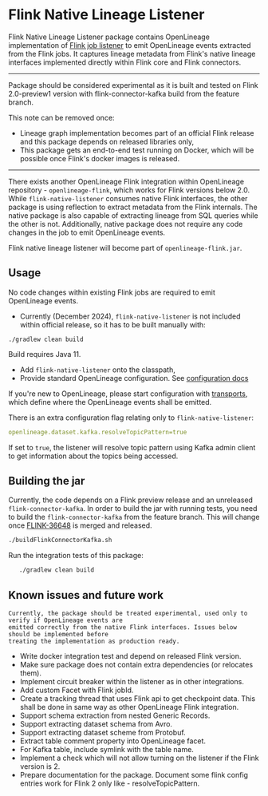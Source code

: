 # Flink Native Lineage Listener

Flink Native Lineage Listener package contains OpenLineage implementation of
[Flink job listener](https://nightlies.apache.org/flink/flink-docs-master/docs/deployment/advanced/job_status_listener/) to emit OpenLineage events extracted from the Flink jobs. 
It captures lineage metadata from Flink's native lineage interfaces implemented directly within Flink core and Flink connectors. 

***
Package should be considered experimental as it is built and tested on Flink 2.0-preview1 version with flink-connector-kafka
build from the feature branch. 

This note can be removed once:
 * Lineage graph implementation becomes part of an official Flink release and this package depends on released libraries only,
 * This package gets an end-to-end test running on Docker, which will be possible once Flink's docker images is released. 
***

There exists another OpenLineage Flink integration within OpenLineage repository - `openlineage-flink`, which works
for Flink versions below 2.0. While `flink-native-listener` consumes native Flink interfaces, 
the other package is using reflection to extract metadata from the Flink internals. 
The native package is also capable of extracting lineage from SQL queries while 
the other is not. Additionally, native package does not require any code changes in the job to emit OpenLineage
events. 

Flink native lineage listener will become part of `openlineage-flink.jar`.

## Usage

No code changes within existing Flink jobs are required to emit OpenLineage events.

 * Currently (December 2024), `flink-native-listener` is not included within official release, so it has to be built manually with:
```shell
./gradlew clean build
```
   Build requires Java 11.
 * Add `flink-native-listener` onto the classpath,
 * Provide standard OpenLineage configuration. See [configuration docs](https://openlineage.io/docs/client/java/configuration)

If you're new to OpenLineage, please start configuration with [transports](https://openlineage.io/docs/client/java/configuration#transports),
which define where the OpenLineage events shall be emitted.

There is an extra configuration flag relating only to `flink-native-listener`:
```yaml
openlineage.dataset.kafka.resolveTopicPattern=true
```
If set to `true`, the listener will resolve topic pattern using Kafka admin client to get information
about the topics being accessed.

## Building the jar 

Currently, the code depends on a Flink preview release and an unreleased `flink-connector-kafka`.
In order to build the jar with running tests, you need to build the `flink-connector-kafka` from the feature branch.
This will change once [FLINK-36648](https://github.com/apache/flink-connector-kafka/pull/140) is merged and released.

```bash
./buildFlinkConnectorKafka.sh
```

Run the integration tests of this package:

```bash
   ./gradlew clean build
```

## Known issues and future work

    Currently, the package should be treated experimental, used only to verify if OpenLineage events are 
    emitted correctly from the native Flink interfaces. Issues below should be implemented before
    treating the implementation as production ready.

 * Write docker integration test and depend on released Flink version.
 * Make sure package does not contain extra dependencies (or relocates them).
 * Implement circuit breaker within the listener as in other integrations.
 * Add custom Facet with Flink jobId.
 * Create a tracking thread that uses Flink api to get checkpoint data. This shall be done in same way as other OpenLineage Flink integration.
 * Support schema extraction from nested Generic Records.
 * Support extracting dataset schema from Avro.
 * Support extracting dataset scheme from Protobuf.
 * Extract table comment property into OpenLineage facet. 
 * For Kafka table, include symlink with the table name. 
 * Implement a check which will not allow turning on the listener if the Flink version is 2.
 * Prepare documentation for the package. Document some flink config entries work for Flink 2 only like - resolveTopicPattern.

